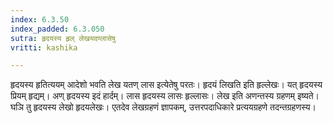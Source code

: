 ```yaml
---
index: 6.3.50
index_padded: 6.3.050
sutra: हृदयस्य हृल् लेखयदण्लासेषु
vritti: kashika

---
```

हृदयस्य हृतित्ययम् आदेशो भवति लेख यतण् लास इत्येतेषु परतः। हृदयं लिखति इति हृल्लेखः। यत् हृदयस्य प्रियम् हृद्यम्। अण् हृदयस्य इदं हार्दम्। लास हृदयस्य लासः हृल्लासः। लेख इति अणन्तस्य ग्रहणम् इष्यते। घञि तु हृदयस्य लेखो हृदयलेखः। एतदेव लेखग्रहणं ज्ञापकम्, उत्तरपदाधिकारे प्रत्ययग्रहणे तदन्तग्रहणस्य।